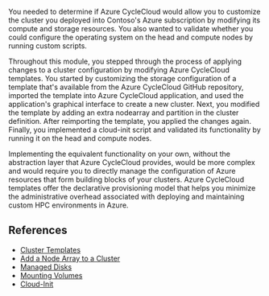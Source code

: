 You needed to determine if Azure CycleCloud would allow you to customize the cluster you deployed into Contoso's Azure subscription by modifying its compute and storage resources. You also wanted to validate whether you could configure the operating system on the head and compute nodes by running custom scripts. 

Throughout this module, you stepped through the process of applying changes to a cluster configuration by modifying Azure CycleCloud templates. You started by customizing the storage configuration of a template that's available from the Azure CycleCloud GitHub repository, imported the template into Azure CycleCloud application, and used the application's graphical interface to create a new cluster. Next, you modified the template by adding an extra nodearray and partition in the cluster definition. After reimporting the template, you applied the changes again. Finally, you implemented a cloud-init script and validated its functionality by running it on the head and compute nodes.

Implementing the equivalent functionality on your own, without the abstraction layer that Azure CycleCloud provides, would be more complex and would require you to directly manage the configuration of Azure resources that form building blocks of your clusters. Azure CycleCloud templates offer the declarative provisioning model that helps you minimize the administrative overhead associated with deploying and maintaining custom HPC environments in Azure.

## References

* [Cluster Templates](/azure/cyclecloud/how-to/cluster-templates)
* [Add a Node Array to a Cluster](/azure/cyclecloud/how-to/add-node-array)
* [Managed Disks](/azure/cyclecloud/how-to/add-disk)
* [Mounting Volumes](/azure/cyclecloud/how-to/mount-disk)
* [Cloud-Init](/azure/cyclecloud/how-to/cloud-init)
